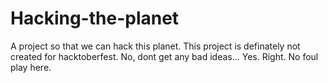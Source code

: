 # Hacking-the-planet
A project so that we can hack this planet.
This project is definately not created for hacktoberfest.
No, dont get any bad ideas...
Yes. Right. No foul play here.
